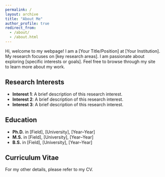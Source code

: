 ```yaml
---
permalink: /
layout: archive
title: "About Me"
author_profile: true
redirect_from: 
  - /about/
  - /about.html
---
```


Hi, welcome to my webpage! I am a [Your Title/Position] at [Your Institution]. My research focuses on [key research areas]. I am passionate about exploring [specific interests or goals]. Feel free to browse through my site to learn more about my work.

## Research Interests
- **Interest 1**: A brief description of this research interest.
- **Interest 2**: A brief description of this research interest.
- **Interest 3**: A brief description of this research interest.

## Education
- **Ph.D.** in [Field], [University], [Year–Year]
- **M.S.** in [Field], [University], [Year–Year]
- **B.S.** in [Field], [University], [Year–Year]

## Curriculum Vitae
For my other details, please refer to my CV.
